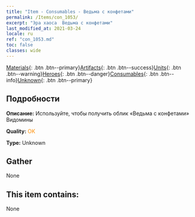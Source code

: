 ```yaml
---
title: "Item - Consumables - Ведьма с конфетами"
permalink: /Items/con_1053/
excerpt: "Эра хаоса  Ведьма с конфетами"
last_modified_at: 2021-03-24
locale: ru
ref: "con_1053.md"
toc: false
classes: wide
---
```

 [Materials](/ru/Items/){: .btn .btn--primary}[Artifacts](/ru/Items/Artifacts/){: .btn .btn--success}[Units](/ru/Items/Units/){: .btn .btn--warning}[Heroes](/ru/Items/Heroes/){: .btn .btn--danger}[Consumables](/ru/Items/Consumables/){: .btn .btn--info}[Unknown](/ru/Items/Unknown/){: .btn .btn--primary}

## Подробности
 **Описание:** Используйте, чтобы получить облик «Ведьма с конфетами» Видомины

 **Quality:** <span style="color: #FF8C00">OK</span>

 **Type:** Unknown

## Gather

  None

## This item contains:

  None

